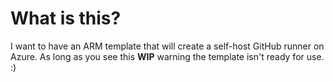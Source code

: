 # What is this?

I want to have an ARM template that will create a self-host GitHub runner on Azure. As long as you see this **WIP** warning the template isn't ready for use. :)
